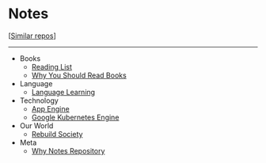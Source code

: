 
# Notes

[[Similar repos](https://github.com/RichardLitt/meta-knowledge)]

---

- Books
  - [Reading List](/pages/reading_list.md)
  - [Why You Should Read Books](/pages/why_you_should_read_books.md)
- Language
  - [Language Learning](/pages/language_learning.md)
- Technology
  - [App Engine](/pages/app_engine.md)
  - [Google Kubernetes Engine](/pages/google_kubernetes_engine.md)
- Our World
  - [Rebuild Society](/pages/rebuild_society.md)
- Meta
  - [Why Notes Repository](/pages/why_notes_repository.md)



